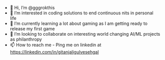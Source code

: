- 👋 Hi, I’m @gggrokthis
- 👀 I’m interested in coding solutions to end continuous nits in personal life
- 🌱 I’m currently learning a lot about gaming as I am getting ready to release my first game 
- 💞️ I’m looking to collaborate on interesting world changing AI/ML projects as philanthropy
- 📫 How to reach me - Ping me on linkedin at https://linkedin.com/in/gitanjaligulvesehgal

<!---
gggrokthis/gggrokthis is a ✨ special ✨ repository because its `README.md` (this file) appears on your GitHub profile.
You can click the Preview link to take a look at your changes.
--->

